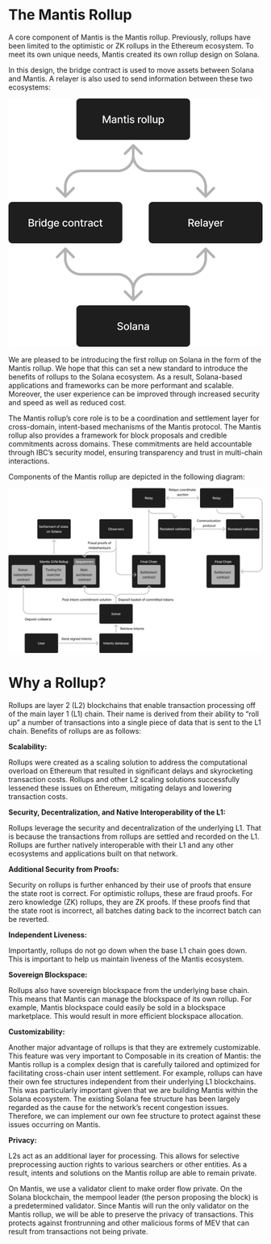# The Mantis Rollup

A core component of Mantis is the Mantis rollup. Previously, rollups have been limited to the optimistic or ZK rollups in the Ethereum ecosystem. To meet its own unique needs, Mantis created its own rollup design on Solana.

In this design, the bridge contract is used to move assets between Solana and Mantis. A relayer is also used to send information between these two ecosystems:

![nymph](../rollup/rollup.png)

We are pleased to be introducing the first rollup on Solana in the form of the Mantis rollup. We hope that this can set a new standard to introduce the benefits of rollups to the Solana ecosystem. As a result, Solana-based applications and frameworks can be more performant and scalable. Moreover, the user experience can be improved through increased security and speed as well as reduced cost.

The Mantis rollup’s core role is to be a coordination and settlement layer for cross-domain, intent-based mechanisms of the Mantis protocol. The Mantis rollup also provides a framework for block proposals and credible commitments across domains. These commitments are held accountable through IBC’s security model, ensuring transparency and trust in multi-chain interactions.

Components of the Mantis rollup are depicted in the following diagram:

![praying](../rollup/components.png)
# Why a Rollup?

Rollups are layer 2 (L2) blockchains that enable transaction processing off of the main layer 1 (L1) chain. Their name is derived from their ability to “roll up” a number of transactions into a single piece of data that is sent to the L1 chain. Benefits of rollups are as follows:

**Scalability:**

Rollups were created as a scaling solution to address the computational overload on Ethereum that resulted in significant delays and skyrocketing transaction costs. Rollups and other L2 scaling solutions successfully lessened these issues on Ethereum, mitigating delays and lowering transaction costs.

**Security, Decentralization, and Native Interoperability of the L1:**

Rollups leverage the security and decentralization of the underlying L1. That is because the transactions from rollups are settled and recorded on the L1. Rollups are further natively interoperable with their L1 and any other ecosystems and applications built on that network.

**Additional Security from Proofs:**

Security on rollups is further enhanced by their use of proofs that ensure the state root is correct. For optimistic rollups, these are fraud proofs. For zero knowledge (ZK) rollups, they are ZK proofs. If these proofs find that the state root is incorrect, all batches dating back to the incorrect batch can be reverted.

**Independent Liveness:**

Importantly, rollups do not go down when the base L1 chain goes down. This is important to help us maintain liveness of the Mantis ecosystem.

**Sovereign Blockspace:**

Rollups also have sovereign blockspace from the underlying base chain. This means that Mantis can manage the blockspace of its own rollup. For example, Mantis blockspace could easily be sold in a blockspace marketplace. This would result in more efficient blockspace allocation.

**Customizability:**

Another major advantage of rollups is that they are extremely customizable. This feature was very important to Composable in its creation of Mantis: the Mantis rollup is a complex design that is carefully tailored and optimized for facilitating cross-chain user intent settlement. For example, rollups can have their own fee structures independent from their underlying L1 blockchains. This was particularly important given that we are building Mantis within the Solana ecosystem. The existing Solana fee structure has been largely regarded as the cause for the network’s recent congestion issues. Therefore, we can implement our own fee structure to protect against these issues occurring on Mantis.

**Privacy:**

L2s act as an additional layer for processing. This allows for selective preprocessing auction rights to various searchers or other entities. As a result, intents and solutions on the Mantis rollup are able to remain private.

On Mantis, we use a validator client to make order flow private. On the Solana blockchain, the mempool leader (the person proposing the block) is a predetermined validator. Since Mantis will run the only validator on the Mantis rollup, we will be able to preserve the privacy of transactions. This protects against frontrunning and other malicious forms of MEV that can result from transactions not being private.

